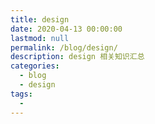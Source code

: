 ```yaml
---
title: design
date: 2020-04-13 00:00:00
lastmod: null
permalink: /blog/design/
description: design 相关知识汇总
categories: 
  - blog
  - design
tags: 
  - 
---
```

